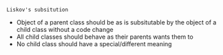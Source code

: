 `Liskov's subsitution`

- Object of a parent class should be as is subsitutable by the object of a child class without a code change
- All child classes should behave as their parents wants them to
- No child class should have a special/different meaning